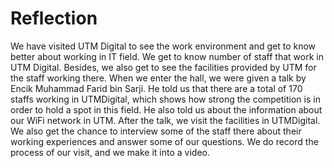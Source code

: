 # Reflection
We have visited UTM Digital to see the work environment and get to know better about working in IT field. We get to know number of staff that work in UTM Digital. 
Besides, we also get to see the facilities provided by UTM for the staff working there. 
When we enter the hall, we were given a talk by Encik Muhammad Farid bin Sarji. He told us that there are a total of 170 staffs working in UTMDigital, which shows
how strong the competition is in order to hold a spot in this field. He also told us about the information about our WiFi network in UTM.
After the talk, we visit the facilities in UTMDigital. We also get the chance to interview some of the staff there about their working experiences and answer some of
our questions. We do record the process of our visit, and we make it into a video.
